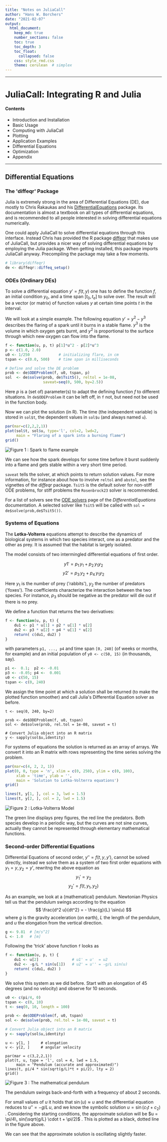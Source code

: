 ```yaml
---
title: "Notes on JuliaCall"
author: "Hans W. Borchers"
date: "2021-02-07"
output:
  html_document:
    keep_md: true
    number_sections: false
    toc: true
    toc_depth: 3
    toc_float:
      collapsed: false
    css: style_rmd.css
    theme: cerulean  # simplex
---
```


----

# JuliaCall: Integrating R and Julia

#### Contents

  * Introduction and Installation
  * Basic Usage
  * Computing with JuliaCall
  * Plotting
  * Application Examples
  * Differential Equations
  * Optimization
  * Appendix

----

## Differential Equations

### The 'diffeqr' Package

Julia is extremely strong in the area of Differential Equations (DE), due mostly to Chris Rakaukas and his [DifferentialEquations](https://diffeq.sciml.ai/v2.0/) package. Its documentation is almost a textbook on all types of differential equations, and is recommended to all people interested in solving differential equations numerically.

One could apply JuliaCall to solve differential equations through this interface. Instead Chris has provided the R package [diffeqr](https://cran.r-project.org/package=diffeqr) that makes use of JuliaCall, but provides a nicer way of solving differential equations by employing the Julia package. When getting installed, this package imports JuliaCall anyway. Precompiling the package may take a few moments.

```r
# library(diffeqr)
de <- diffeqr::diffeq_setup()
```


### ODEs (Ordinary DEs)

To solve a differential equation $y' = f(t,y)$ one has to define the function $f$, an initial condition $y_0$, and a time span $[t_0, t_e]$ to solve over. The result will be a vector (or matrix) of function values $y$ at certain time points $t$ in the interval.

We will look at a simple example. The following equation $y' = y^2 - y^3$ describes the flaring of a spark until it burns in a stable flame. $y^3$ is the volume in which oxygen gets burnt, and $y^2$ is proportional to the surface through which new oxygen can flow into the flame.

```r
f <- function(u, p, t) p[1]*u^2 - p[2]*u^3
p <- c(1.0, 2.0)
u0 <- 1/250             # initializing flare, in cm
tspan <- c(0.0, 500)    # time span in milliseconds

# Define and solve the DE problem
prob <- de$ODEProblem(f, u0, tspan, p)
sol  <- de$solve(prob, de$Tsit5(), reltol = 1e-08,
                 saveat=seq(0, 500, by=2.5))
```

Here $p$ is a (set of) parameter(s) to adapt the defining function $f$ to different situations. In `de$ODEProblem` it can be left off, in `f` not, but need not be used in the function body.

Now we can plot the solution (in R). The time (the independent variable) is stored in `sol$t`, the dependent values in `sol$u` (and always named `u`).

```r
par(mar=c(2,2,2,1))
plot(sol$t, sol$u, type='l', col=2, lwd=2,
     main = "Flaring of a spark into a burning flame")
grid()
```

![**Figure 1** : Spark to flame example](spark.png)

We can see how the spark develops for some time before it burst suddenly into a flame and gets stable within a very short time period. 

`saveat` tells the solver, at which points to return solution values. For more information, for instance about how to involve `reltol` and `abstol`, see the vignettes of the *diffeqr* package. `Tsit5` is the default solver for non-stiff ODE problems, for stiff problems the `Rosenbrock23` solver is recommended.

For a list of solvers see the [ODE solvers](https://diffeq.sciml.ai/v2.0/solvers/ode_solve.html) page of the *DifferentialEquations* documentation. A selected solver like `Tsit5` will be called with `sol = de$solve(prob,de$Tsit5())`.


### Systems of Equations

The **Lotka-Volterra** equations attempt to describe the dynamics of biological systems in which two species interact, one as a predator and the other as prey. It is assumed that the habitat is largely isolated.

The model consists of two intermingled differential equations of first order.

$$
  y1' = p_1 \, y_1 + p_2 \, y_1 y_2
$$
$$
  y2' = p_3 \, y_2 + p_4 \, y_1 y_2
$$

Here $y_1$ is the number of prey ('rabbits'), $y_2$ the number of predators ('foxes'). The coefficients characterize the interaction between the two species. For instance, $p_3$ should be negative as the predator will die out if there is no prey.


We define a function that returns the two derivatives:

```r
f <- function(u, p, t) {
    du1 <- p1 * u[1] + p2 * u[1] * u[2]
    du2 <- p3 * u[2] + p4 * u[1] * u[2]
    return( c(du1, du2) )
}
```

with parameters `p1, ..., p4` and time span `[0, 240]` (of weeks or months, for example) and an initial population of `y0 <- c(50, 15)` (in thousands, say).

```r
p1 <-  0.1;  p2 <- -0.01 
p3 <- -0.05; p4 <-  0.001
u0 <- c(50, 15)
tspan <- c(0, 240)
```

We assign the time point at which a solution shall be returned (to make the plotted function smoother) and call Julia's Differential Equation solver as before.

```
t <- seq(0, 240, by=2)

prob <- de$ODEProblem(f, u0, tspan)
sol <- de$solve(prob, rel.tol = 1e-08, saveat = t)

# Convert Julia object into an R matrix
y <- sapply(sol$u,identity)
```

For systems of equations the solution is returned as an array of arrays. We convert it into an R matrix with rows representing the time series solving the problem.

```r
par(mar=c(4, 2, 2, 1))
plot(0, 0, type = 'n', xlim = c(0, 250), ylim = c(0, 100),
     xlab = 'time', ylab = '',
     main = 'Solution to Lotka-Volterra equations')
grid()

lines(t, y[1, ], col = 3, lwd = 1.5)
lines(t, y[2, ], col = 2, lwd = 1.5)
```

![**Figure 2** : Lotka-Volterra Model](lotka-volterra.png)

The green line displays prey figures, the red line the predators. Both species develop in a periodic way, but the curves are not sine curves, actually they cannot be represented through elementary mathematical functions.


### Second-order Differential Equations

Differential Equations of second order, $y'' = f(t, y, y')$, cannot be solved directly, instead we solve them as a system of two first order equations with $y_1 = y, y_2 = y'$, rewritng the above equation as
$$
  y_1' = y_2
$$
$$
  y_2' = f(t, y_1, y_2)
$$

As an example, we look at a (mathematical) pendulum. Newtonian Physics tell us that the pendulum swings according to the equation
$$
  \frac{d^2 u}{dt^2} = - \frac{g}{L} \sin(u)
$$
where $g$ is the gravity acceleration (on earth), $L$ the length of the pendulum, and $u$ the elongation from the vertical direction.

```r
g <- 9.81  # [m/s^2]
L <- 1.0   # [m]
```

Following the 'trick' above function `f` looks as

```r
f <- function(u, p, t) {
    du1 <- u[2]               # u1' = u'  = u2
    du2 <- -g/L * sin(u[1])   # u2' = u'' = -g/L sin(u)
    return( c(du1, du2) )
}
```

We solve this system as we did before. Start with an elongation of 45 degrees (and no velocity) and observe for 10 seconds.

```r
u0 <- c(pi/4, 0)
tspan <- c(0, 10)
t <- seq(0, 10, length = 100)

prob <- de$ODEProblem(f, u0, tspan)
sol <- de$solve(prob, rel.tol = 1e-08, saveat = t)

# Convert Julia object into an R matrix
y <- sapply(sol$u,identity)
```

```
u <- y[1, ]     # elongation
v <- y[2, ]     # angular velocity

par(mar = c(3,2,2,1))
plot(t, u, type = 'l', col = 4, lwd = 1.5,
     main = "Pendulum (accurate and approximated)")
lines(t, pi/4 * sin(sqrt(g/L)*t + pi/2), lty = 2)
grid()
```

![**Figure 3** : The mathematical pendulum](pendulum.png)

The pendulum swings back-and-forth with a frequency of about 2 seconds.

For small values of $u$ it holds that $\sin(u) \approx u$ and the differential equation reduces to $u'' = -g/L \, u$, and we know the symbolic solution $u = \sin(c_1 t + c_2)$ . Considering the starting conditions, the approximate solution will be
$u = \pi/4\, sin(\sqrt{g/L} \cdot t + \pi/2)$ .
This is plotted as a black, dotted line in the figure above.

We can see that the approximate solution is oscillating slightly faster.


